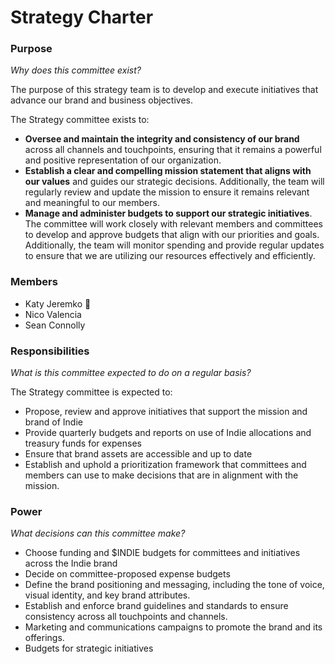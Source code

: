# Strategy Charter

### Purpose

_Why does this committee exist?_

The purpose of this strategy team is to develop and execute initiatives that advance our brand and business objectives.

The Strategy committee exists to:

- **Oversee and maintain the integrity and consistency of our brand** across all channels and touchpoints, ensuring that it remains a powerful and positive representation of our organization.
- **Establish a clear and compelling mission statement that aligns with our values** and guides our strategic decisions. Additionally, the team will regularly review and update the mission to ensure it remains relevant and meaningful to our members.
- **Manage and administer budgets to support our strategic initiatives**. The committee will work closely with relevant members and committees to develop and approve budgets that align with our priorities and goals. Additionally, the team will monitor spending and provide regular updates to ensure that we are utilizing our resources effectively and efficiently.

### Members

- Katy Jeremko 🧢
- Nico Valencia
- Sean Connolly

### Responsibilities

_What is this committee expected to do on a regular basis?_

The Strategy committee is expected to:

- Propose, review and approve initiatives that support the mission and brand of Indie
- Provide quarterly budgets and reports on use of Indie allocations and treasury funds for expenses
- Ensure that brand assets are accessible and up to date
- Establish and uphold a prioritization framework that committees and members can use to make decisions that are in alignment with the mission.

### Power

_What decisions can this committee make?_

- Choose funding and $INDIE budgets for committees and initiatives across the Indie brand
- Decide on committee-proposed expense budgets
- Define the brand positioning and messaging, including the tone of voice, visual identity, and key brand attributes.
- Establish and enforce brand guidelines and standards to ensure consistency across all touchpoints and channels.
- Marketing and communications campaigns to promote the brand and its offerings.
- Budgets for strategic initiatives
